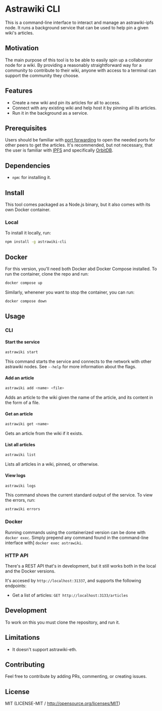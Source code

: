 # Astrawiki CLI

This is a command-line interface to interact and manage an astrawiki-ipfs node.
It runs a background service that can be used to help pin a given wiki's
articles.

## Motivation

The main purpose of this tool is to be able to easily spin up a collaborator
node for a wiki. By providing a reasonably straightforward way for a community
to contribute to their wiki, anyone with access to a terminal can support the
community they choose.

## Features

- Create a new wiki and pin its articles for all to access.
- Connect with any existing wiki and help host it by pinning all its articles.
- Run it in the background as a service.

## Prerequisites

Users should be familiar with [port
forwarding](https://en.wikipedia.org/wiki/Port_forwarding) to open the
needed ports for other peers to get the articles. It's recommended, but not
necessary, that the user is familiar with [IPFS](https://docs.ipfs.tech) and
specifically [OrbitDB](https://orbitdb.org).

## Dependencies

- `npm`: for installing it.

## Install

This tool comes packaged as a Node.js binary, but it also comes with its own
Docker container.

### Local

To install it locally, run:

```sh
npm install -g astrawiki-cli
```

## Docker

For this version, you'll need both Docker abd Docker Compose installed. To run
the container, clone the repo and run:

```sh
docker compose up
```

Similarly, whenener you want to stop the container, you can run:

```sh
docker compose down
```

## Usage

### CLI

#### Start the service

```sh
astrawiki start
```

This command starts the service and connects to the network with other
astrawiki nodes. See `--help` for more information about the flags.

#### Add an article

```sh
astrawiki add <name> <file>
```

Adds an article to the wiki given the name of the article, and its content in
the form of a file.

#### Get an article

```sh
astrawiki get <name>
```

Gets an article from the wiki if it exists.

#### List all articles

```sh
astrawiki list
```

Lists all articles in a wiki, pinned, or otherwise.

#### View logs

```sh
astrawiki logs
```

This command shows the current standard output of the service. To view the
errors, run:

```sh
astrawiki errors
```

### Docker

Running commands using the containerized version can be done with `docker
exec`. Simply prepend any command found in the command-line interface with]
`docker exec astrawiki`.

### HTTP API

There's a REST API that's in development, but it still works both in the local
and the Docker versions.

It's accesed by `http://localhost:31337`, and supports the following endpoints:

- Get a list of articles: `GET http://localhost:3133/articles`

## Development

To work on this you must clone the repository, and run it.

## Limitations

- It doesn't support astrawiki-eth.

## Contributing

Feel free to contribute by adding PRs, commenting, or creating issues.

## License

MIT (LICENSE-MIT / http://opensource.org/licenses/MIT)
